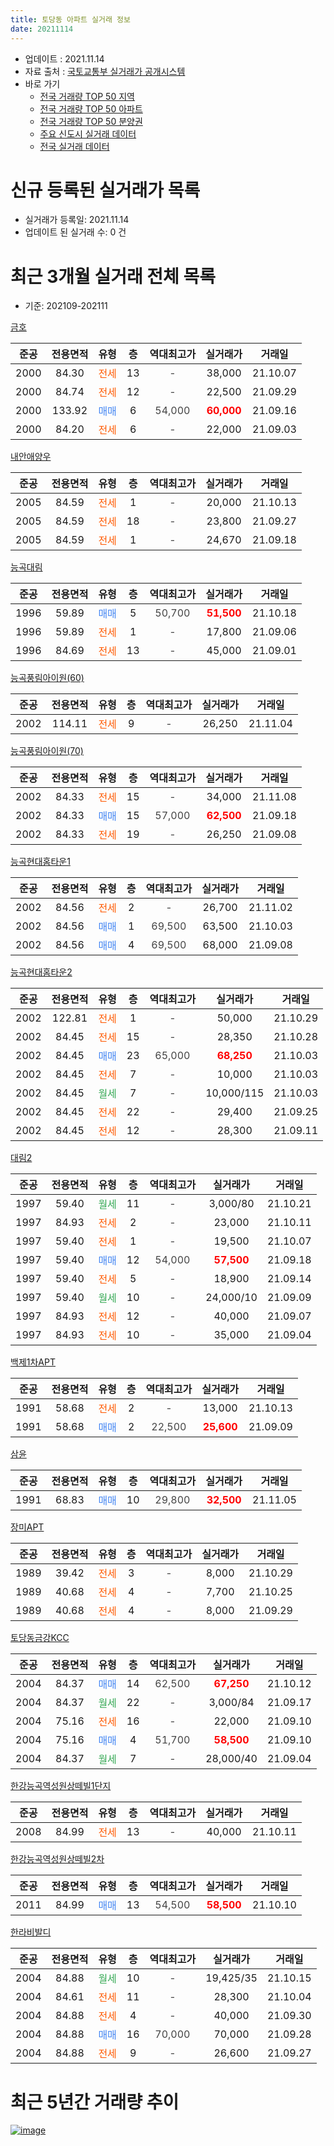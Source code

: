 ```yaml
---
title: 토당동 아파트 실거래 정보
date: 20211114
---
```


* 업데이트 : 2021.11.14
* 자료 출처 : [국토교통부 실거래가 공개시스템](http://rt.molit.go.kr)
* 바로 가기
    * [전국 거래량 TOP 50 지역](https://apt-info.github.io/apt-trade-info/tr)
    * [전국 거래량 TOP 50 아파트](https://apt-info.github.io/apt-trade-info/ta)
    * [전국 거래량 TOP 50 분양권](https://apt-info.github.io/apt-trade-info/tb)
    * [주요 신도시 실거래 데이터](https://apt-info.github.io/apt-trade-info/newtown)
    * [전국 실거래 데이터](https://apt-info.github.io/apt-trade-info/all)



<script async src="https://pagead2.googlesyndication.com/pagead/js/adsbygoogle.js"></script>
<!-- 기본광고 -->
<ins class="adsbygoogle"
     style="display:block"
     data-ad-client="ca-pub-1142216861245946"
     data-ad-slot="4805727019"
     data-ad-format="auto"
     data-full-width-responsive="true"></ins>
<script>
     (adsbygoogle = window.adsbygoogle || []).push({});
</script>


# 신규 등록된 실거래가 목록

* 실거래가 등록일: 2021.11.14
* 업데이트 된 실거래 수: 0 건




<script async src="https://pagead2.googlesyndication.com/pagead/js/adsbygoogle.js"></script>
<!-- 기본광고 -->
<ins class="adsbygoogle"
     style="display:block"
     data-ad-client="ca-pub-1142216861245946"
     data-ad-slot="4805727019"
     data-ad-format="auto"
     data-full-width-responsive="true"></ins>
<script>
     (adsbygoogle = window.adsbygoogle || []).push({});
</script>


# 최근 3개월 실거래 전체 목록
* 기준: 202109-202111


[금호](https://search.naver.com/search.naver?query=%EA%B8%88%ED%98%B8)

|준공|전용면적|유형|층|역대최고가|실거래가|거래일|
|:---:|:---:|:---:|:---:|:---:|:---:|:---:|
|2000|84.30|<span style="color:#FF5A00">전세</span>|13|<span style="color:#444444">-</span>|38,000|21.10.07|
|2000|84.74|<span style="color:#FF5A00">전세</span>|12|<span style="color:#444444">-</span>|22,500|21.09.29|
|2000|133.92|<span style="color:#4285F3">매매</span>|6|<span style="color:#444444">54,000</span>|<b><span style="color:#FF0000">60,000</span></b>|21.09.16|
|2000|84.20|<span style="color:#FF5A00">전세</span>|6|<span style="color:#444444">-</span>|22,000|21.09.03|

[내안애양우](https://search.naver.com/search.naver?query=%EB%82%B4%EC%95%88%EC%95%A0%EC%96%91%EC%9A%B0)

|준공|전용면적|유형|층|역대최고가|실거래가|거래일|
|:---:|:---:|:---:|:---:|:---:|:---:|:---:|
|2005|84.59|<span style="color:#FF5A00">전세</span>|1|<span style="color:#444444">-</span>|20,000|21.10.13|
|2005|84.59|<span style="color:#FF5A00">전세</span>|18|<span style="color:#444444">-</span>|23,800|21.09.27|
|2005|84.59|<span style="color:#FF5A00">전세</span>|1|<span style="color:#444444">-</span>|24,670|21.09.18|

[능곡대림](https://search.naver.com/search.naver?query=%EB%8A%A5%EA%B3%A1%EB%8C%80%EB%A6%BC)

|준공|전용면적|유형|층|역대최고가|실거래가|거래일|
|:---:|:---:|:---:|:---:|:---:|:---:|:---:|
|1996|59.89|<span style="color:#4285F3">매매</span>|5|<span style="color:#444444">50,700</span>|<b><span style="color:#FF0000">51,500</span></b>|21.10.18|
|1996|59.89|<span style="color:#FF5A00">전세</span>|1|<span style="color:#444444">-</span>|17,800|21.09.06|
|1996|84.69|<span style="color:#FF5A00">전세</span>|13|<span style="color:#444444">-</span>|45,000|21.09.01|

[능곡풍림아이원(60)](https://search.naver.com/search.naver?query=%EB%8A%A5%EA%B3%A1%ED%92%8D%EB%A6%BC%EC%95%84%EC%9D%B4%EC%9B%90%2860%29)

|준공|전용면적|유형|층|역대최고가|실거래가|거래일|
|:---:|:---:|:---:|:---:|:---:|:---:|:---:|
|2002|114.11|<span style="color:#FF5A00">전세</span>|9|<span style="color:#444444">-</span>|26,250|21.11.04|

[능곡풍림아이원(70)](https://search.naver.com/search.naver?query=%EB%8A%A5%EA%B3%A1%ED%92%8D%EB%A6%BC%EC%95%84%EC%9D%B4%EC%9B%90%2870%29)

|준공|전용면적|유형|층|역대최고가|실거래가|거래일|
|:---:|:---:|:---:|:---:|:---:|:---:|:---:|
|2002|84.33|<span style="color:#FF5A00">전세</span>|15|<span style="color:#444444">-</span>|34,000|21.11.08|
|2002|84.33|<span style="color:#4285F3">매매</span>|15|<span style="color:#444444">57,000</span>|<b><span style="color:#FF0000">62,500</span></b>|21.09.18|
|2002|84.33|<span style="color:#FF5A00">전세</span>|19|<span style="color:#444444">-</span>|26,250|21.09.08|

[능곡현대홈타운1](https://search.naver.com/search.naver?query=%EB%8A%A5%EA%B3%A1%ED%98%84%EB%8C%80%ED%99%88%ED%83%80%EC%9A%B41)

|준공|전용면적|유형|층|역대최고가|실거래가|거래일|
|:---:|:---:|:---:|:---:|:---:|:---:|:---:|
|2002|84.56|<span style="color:#FF5A00">전세</span>|2|<span style="color:#444444">-</span>|26,700|21.11.02|
|2002|84.56|<span style="color:#4285F3">매매</span>|1|<span style="color:#444444">69,500</span>|63,500|21.10.03|
|2002|84.56|<span style="color:#4285F3">매매</span>|4|<span style="color:#444444">69,500</span>|68,000|21.09.08|

[능곡현대홈타운2](https://search.naver.com/search.naver?query=%EB%8A%A5%EA%B3%A1%ED%98%84%EB%8C%80%ED%99%88%ED%83%80%EC%9A%B42)

|준공|전용면적|유형|층|역대최고가|실거래가|거래일|
|:---:|:---:|:---:|:---:|:---:|:---:|:---:|
|2002|122.81|<span style="color:#FF5A00">전세</span>|1|<span style="color:#444444">-</span>|50,000|21.10.29|
|2002|84.45|<span style="color:#FF5A00">전세</span>|15|<span style="color:#444444">-</span>|28,350|21.10.28|
|2002|84.45|<span style="color:#4285F3">매매</span>|23|<span style="color:#444444">65,000</span>|<b><span style="color:#FF0000">68,250</span></b>|21.10.03|
|2002|84.45|<span style="color:#FF5A00">전세</span>|7|<span style="color:#444444">-</span>|10,000|21.10.03|
|2002|84.45|<span style="color:#34A853">월세</span>|7|<span style="color:#444444">-</span>|10,000/115|21.10.03|
|2002|84.45|<span style="color:#FF5A00">전세</span>|22|<span style="color:#444444">-</span>|29,400|21.09.25|
|2002|84.45|<span style="color:#FF5A00">전세</span>|12|<span style="color:#444444">-</span>|28,300|21.09.11|

[대림2](https://search.naver.com/search.naver?query=%EB%8C%80%EB%A6%BC2)

|준공|전용면적|유형|층|역대최고가|실거래가|거래일|
|:---:|:---:|:---:|:---:|:---:|:---:|:---:|
|1997|59.40|<span style="color:#34A853">월세</span>|11|<span style="color:#444444">-</span>|3,000/80|21.10.21|
|1997|84.93|<span style="color:#FF5A00">전세</span>|2|<span style="color:#444444">-</span>|23,000|21.10.11|
|1997|59.40|<span style="color:#FF5A00">전세</span>|1|<span style="color:#444444">-</span>|19,500|21.10.07|
|1997|59.40|<span style="color:#4285F3">매매</span>|12|<span style="color:#444444">54,000</span>|<b><span style="color:#FF0000">57,500</span></b>|21.09.18|
|1997|59.40|<span style="color:#FF5A00">전세</span>|5|<span style="color:#444444">-</span>|18,900|21.09.14|
|1997|59.40|<span style="color:#34A853">월세</span>|10|<span style="color:#444444">-</span>|24,000/10|21.09.09|
|1997|84.93|<span style="color:#FF5A00">전세</span>|12|<span style="color:#444444">-</span>|40,000|21.09.07|
|1997|84.93|<span style="color:#FF5A00">전세</span>|10|<span style="color:#444444">-</span>|35,000|21.09.04|

[백제1차APT](https://search.naver.com/search.naver?query=%EB%B0%B1%EC%A0%9C1%EC%B0%A8APT)

|준공|전용면적|유형|층|역대최고가|실거래가|거래일|
|:---:|:---:|:---:|:---:|:---:|:---:|:---:|
|1991|58.68|<span style="color:#FF5A00">전세</span>|2|<span style="color:#444444">-</span>|13,000|21.10.13|
|1991|58.68|<span style="color:#4285F3">매매</span>|2|<span style="color:#444444">22,500</span>|<b><span style="color:#FF0000">25,600</span></b>|21.09.09|

[삼윤](https://search.naver.com/search.naver?query=%EC%82%BC%EC%9C%A4)

|준공|전용면적|유형|층|역대최고가|실거래가|거래일|
|:---:|:---:|:---:|:---:|:---:|:---:|:---:|
|1991|68.83|<span style="color:#4285F3">매매</span>|10|<span style="color:#444444">29,800</span>|<b><span style="color:#FF0000">32,500</span></b>|21.11.05|

[장미APT](https://search.naver.com/search.naver?query=%EC%9E%A5%EB%AF%B8APT)

|준공|전용면적|유형|층|역대최고가|실거래가|거래일|
|:---:|:---:|:---:|:---:|:---:|:---:|:---:|
|1989|39.42|<span style="color:#FF5A00">전세</span>|3|<span style="color:#444444">-</span>|8,000|21.10.29|
|1989|40.68|<span style="color:#FF5A00">전세</span>|4|<span style="color:#444444">-</span>|7,700|21.10.25|
|1989|40.68|<span style="color:#FF5A00">전세</span>|4|<span style="color:#444444">-</span>|8,000|21.09.29|

[토당동금강KCC](https://search.naver.com/search.naver?query=%ED%86%A0%EB%8B%B9%EB%8F%99%EA%B8%88%EA%B0%95KCC)

|준공|전용면적|유형|층|역대최고가|실거래가|거래일|
|:---:|:---:|:---:|:---:|:---:|:---:|:---:|
|2004|84.37|<span style="color:#4285F3">매매</span>|14|<span style="color:#444444">62,500</span>|<b><span style="color:#FF0000">67,250</span></b>|21.10.12|
|2004|84.37|<span style="color:#34A853">월세</span>|22|<span style="color:#444444">-</span>|3,000/84|21.09.17|
|2004|75.16|<span style="color:#FF5A00">전세</span>|16|<span style="color:#444444">-</span>|22,000|21.09.10|
|2004|75.16|<span style="color:#4285F3">매매</span>|4|<span style="color:#444444">51,700</span>|<b><span style="color:#FF0000">58,500</span></b>|21.09.10|
|2004|84.37|<span style="color:#34A853">월세</span>|7|<span style="color:#444444">-</span>|28,000/40|21.09.04|


<script async src="https://pagead2.googlesyndication.com/pagead/js/adsbygoogle.js"></script>
<!-- 기본광고 -->
<ins class="adsbygoogle"
     style="display:block"
     data-ad-client="ca-pub-1142216861245946"
     data-ad-slot="4805727019"
     data-ad-format="auto"
     data-full-width-responsive="true"></ins>
<script>
     (adsbygoogle = window.adsbygoogle || []).push({});
</script>


[한강능곡역성원상떼빌1단지](https://search.naver.com/search.naver?query=%ED%95%9C%EA%B0%95%EB%8A%A5%EA%B3%A1%EC%97%AD%EC%84%B1%EC%9B%90%EC%83%81%EB%96%BC%EB%B9%8C1%EB%8B%A8%EC%A7%80)

|준공|전용면적|유형|층|역대최고가|실거래가|거래일|
|:---:|:---:|:---:|:---:|:---:|:---:|:---:|
|2008|84.99|<span style="color:#FF5A00">전세</span>|13|<span style="color:#444444">-</span>|40,000|21.10.11|

[한강능곡역성원상떼빌2차](https://search.naver.com/search.naver?query=%ED%95%9C%EA%B0%95%EB%8A%A5%EA%B3%A1%EC%97%AD%EC%84%B1%EC%9B%90%EC%83%81%EB%96%BC%EB%B9%8C2%EC%B0%A8)

|준공|전용면적|유형|층|역대최고가|실거래가|거래일|
|:---:|:---:|:---:|:---:|:---:|:---:|:---:|
|2011|84.99|<span style="color:#4285F3">매매</span>|13|<span style="color:#444444">54,500</span>|<b><span style="color:#FF0000">58,500</span></b>|21.10.10|

[한라비발디](https://search.naver.com/search.naver?query=%ED%95%9C%EB%9D%BC%EB%B9%84%EB%B0%9C%EB%94%94)

|준공|전용면적|유형|층|역대최고가|실거래가|거래일|
|:---:|:---:|:---:|:---:|:---:|:---:|:---:|
|2004|84.88|<span style="color:#34A853">월세</span>|10|<span style="color:#444444">-</span>|19,425/35|21.10.15|
|2004|84.61|<span style="color:#FF5A00">전세</span>|11|<span style="color:#444444">-</span>|28,300|21.10.04|
|2004|84.88|<span style="color:#FF5A00">전세</span>|4|<span style="color:#444444">-</span>|40,000|21.09.30|
|2004|84.88|<span style="color:#4285F3">매매</span>|16|<span style="color:#444444">70,000</span>|70,000|21.09.28|
|2004|84.88|<span style="color:#FF5A00">전세</span>|9|<span style="color:#444444">-</span>|26,600|21.09.27|



<script async src="https://pagead2.googlesyndication.com/pagead/js/adsbygoogle.js"></script>
<!-- 기본광고 -->
<ins class="adsbygoogle"
     style="display:block"
     data-ad-client="ca-pub-1142216861245946"
     data-ad-slot="4805727019"
     data-ad-format="auto"
     data-full-width-responsive="true"></ins>
<script>
     (adsbygoogle = window.adsbygoogle || []).push({});
</script>


# 최근 5년간 거래량 추이


<div style="width:100%;">
    <canvas id="deal_progress" height="200"></canvas>
</div>

<script>
new Chart(document.getElementById("deal_progress"), {
    type: 'line',
    data: {
        labels: ['16.01','16.02','16.03','16.04','16.05','16.06','16.07','16.08','16.09','16.10','16.11','16.12','17.01','17.02','17.03','17.04','17.05','17.06','17.07','17.08','17.09','17.10','17.11','17.12','18.01','18.02','18.03','18.04','18.05','18.06','18.07','18.08','18.09','18.10','18.11','18.12','19.01','19.02','19.03','19.04','19.05','19.06','19.07','19.08','19.09','19.10','19.11','19.12','20.01','20.02','20.03','20.04','20.05','20.06','20.07','20.08','20.09','20.10','20.11','20.12','21.01','21.02','21.03','21.04','21.05','21.06','21.07','21.08','21.09','21.10','21.11'],
        datasets: [{
            label: '매매/분양권',
            data: [16,28,51,51,38,63,52,47,53,52,29,18,22,27,28,24,60,58,56,14,27,18,26,25,51,28,49,32,28,29,41,60,44,20,11,12,12,5,7,12,7,10,17,14,11,29,51,44,45,53,21,23,20,76,47,20,19,18,43,58,29,18,18,11,20,16,15,15,7,5,1],
            borderColor: "rgba(66, 133, 243, 1)",
            backgroundColor: "rgba(66, 133, 243, 0.05)",
            borderWidth: 1,
            pointRadius: 0,
            fill: false,
            lineTension: 0
        },{
            label: '전/월세',
            data: [20,33,39,55,32,43,25,36,36,50,26,32,24,38,39,26,32,39,33,29,28,24,24,20,24,26,35,29,27,27,34,32,35,21,23,11,26,16,37,25,30,23,17,29,19,34,21,23,36,46,30,22,21,41,30,29,21,27,24,23,25,22,29,31,22,23,27,19,19,15,3],
            borderColor: "rgba(255, 90, 0, 1)",
            backgroundColor: "rgba(255, 90, 0, 0.05)",
            borderWidth: 1,
            pointRadius: 0,
            fill: false,
            lineTension: 0
        },{
            label: '합계',
            data: [36,61,90,106,70,106,77,83,89,102,55,50,46,65,67,50,92,97,89,43,55,42,50,45,75,54,84,61,55,56,75,92,79,41,34,23,38,21,44,37,37,33,34,43,30,63,72,67,81,99,51,45,41,117,77,49,40,45,67,81,54,40,47,42,42,39,42,34,26,20,4],
            borderColor: "rgba(0, 0, 0, 1)",
            backgroundColor: "rgba(0, 0, 0, 0.03)",
            borderWidth: 0.1,
            pointRadius: 0,
            fill: true,
            lineTension: 0
        }
        ]
    },
    options: {
        responsive: true,
        title: {
            display: false
        },
        tooltips: {
            mode: 'index',
            intersect: false
        },
        hover: {
            mode: 'nearest',
            intersect: true
        },
        scales: {
            xAxes: [{
                display: true,
                scaleLabel: {
                    display: true,
                    labelString: '년/월'
                }
            }],
            yAxes: [{
                display: true,
                ticks: {
                    suggestedMin: 0,
                },
                scaleLabel: {
                    display: true,
                    labelString: '실거래 수'
                }
            }]
        }
    }
});

</script>


[![image](https://apt-info.github.io/images/2020-01-03-apt-trade-info/1024x500.png)](https://play.google.com/store/apps/details?id=com.aptinfo.apttradeinfo)

